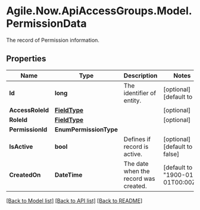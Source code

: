 # Agile.Now.ApiAccessGroups.Model.PermissionData
The record of Permission information.

## Properties

Name | Type | Description | Notes
------------ | ------------- | ------------- | -------------
**Id** | **long** | The identifier of entity. | [optional] [default to 0]
**AccessRoleId** | [**FieldType**](FieldType.md) |  | [optional] 
**RoleId** | [**FieldType**](FieldType.md) |  | [optional] 
**PermissionId** | **EnumPermissionType** |  | 
**IsActive** | **bool** | Defines if record is active. | [optional] [default to false]
**CreatedOn** | **DateTime** | The date when the record was created. | [default to "1900-01-01T00:00Z"]

[[Back to Model list]](../README.md#documentation-for-models) [[Back to API list]](../README.md#documentation-for-api-endpoints) [[Back to README]](../README.md)

